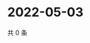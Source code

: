 # 2022-05-03

共 0 条

<!-- BEGIN WEIBO -->
<!-- 最后更新时间 Tue May 03 2022 16:16:49 GMT+0800 (China Standard Time) -->

<!-- END WEIBO -->
